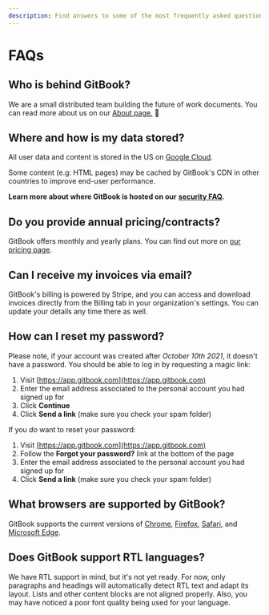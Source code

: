 ```yaml
---
description: Find answers to some of the most frequently asked questions
---
```


# FAQs

## Who is behind GitBook?

We are a small distributed team building the future of work documents. You can read more about us on our [About page.](https://www.gitbook.com/about) 🤗

## Where and how is my data stored?

All user data and content is stored in the US on [Google Cloud](https://cloud.google.com).

Some content (e.g: HTML pages) may be cached by GitBook's CDN in other countries to improve end-user performance.

**Learn more about where GitBook is hosted on our** [**security FAQ**](https://policies.gitbook.com/security-faq)**.**

## **Do you provide annual pricing/contracts?**

GitBook offers monthly and yearly plans. You can find out more on [our pricing page](https://www.gitbook.com/pricing).

## Can I receive my invoices via email?

GitBook's billing is powered by Stripe, and you can access and download invoices directly from the Billing tab in your organization's settings. You can update your details any time there as well.

## **How can I reset my password?**

Please note, if your account was created after _October 10th 2021_, it doesn't have a password. You should be able to log in by requesting a magic link:

1. Visit [https://app.gitbook.com](https://app.gitbook.com)
2. Enter the email address associated to the personal account you had signed up for
3. Click **Continue**
4. Click **Send a link** (make sure you check your spam folder)

If you _do_ want to reset your password:

1. Visit [https://app.gitbook.com](https://app.gitbook.com)
2. Follow the **Forgot your password?** link at the bottom of the page
3. Enter the email address associated to the personal account you had signed up for
4. Click **Send a link** (make sure you check your spam folder)

## What browsers are supported by GitBook?

GitBook supports the current versions of [Chrome](https://www.google.com/chrome/), [Firefox](http://www.mozilla.org/firefox/), [Safari](http://www.apple.com/safari/), and [Microsoft Edge](https://www.microsoft.com/en-us/windows/microsoft-edge).

## Does GitBook support RTL languages?

We have RTL support in mind, but it's not yet ready. For now, only paragraphs and headings will automatically detect RTL text and adapt its layout. Lists and other content blocks are not aligned properly. Also, you may have noticed a poor font quality being used for your language.
